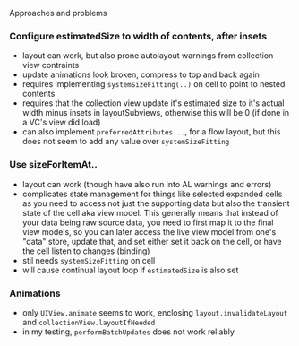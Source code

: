 

Approaches and problems

### Configure estimatedSize to width of contents, after insets
 - layout can work, but also prone autolayout warnings from collection view contraints
 - update animations look broken, compress to top and back again
 - requires implementing `systemSizeFitting(..)` on cell to point to nested contents
 - requires that the collection view update it's estimated size to it's actual width minus insets in layoutSubviews, otherwise this will be 0 (if done in a VC's view did load)
 - can also implement `preferredAttributes...`, for a flow layout, but this does not seem to add any value over `systemSizeFitting`

### Use sizeForItemAt..
- layout can work (though have also run into AL warnings and errors)
- complicates state management for things like selected expanded cells as you need to access not just the supporting data but also the transient state of the cell aka view model.  This generally means that instead of your data being raw source data, you need to first map it to the final view models, so you can later access the live view model from one's "data" store, update that, and set either set it back on the cell, or have the cell listen to changes (binding)
- stil needs `systemSizeFitting` on cell
- will cause continual layout loop if `estimatedSize` is also set

### Animations
- only `UIView.animate` seems to work, enclosing `layout.invalidateLayout` and `collectionView.layoutIfNeeded`
- in my testing, `performBatchUpdates` does not work reliably
